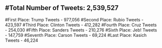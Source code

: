 #Total Number of Tweets: 2,539,527 
---
#First Place: Trump Tweets - 977,056
#Second Place: Rubio Tweets - 423,597
#Third Place: Clinton Tweets - 412,282
#Fourth Place: Cruz Tweets - 254,030
#Fifth Place: Sanders Tweets - 210,276
#Sixth Place: Jeb! Tweets - 147,759
#Seventh Place: Carson Tweets - 69,224
#Last Place: Kasich Tweets - 46,224
